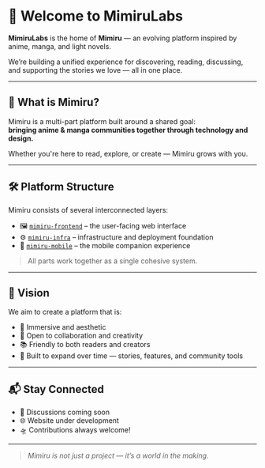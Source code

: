 # 🌸 Welcome to MimiruLabs

**MimiruLabs** is the home of **Mimiru** — an evolving platform inspired by anime, manga, and light novels.

We’re building a unified experience for discovering, reading, discussing, and supporting the stories we love — all in one place.

---

## 🧩 What is Mimiru?

Mimiru is a multi-part platform built around a shared goal:  
**bringing anime & manga communities together through technology and design.**

Whether you're here to read, explore, or create — Mimiru grows with you.

---

## 🛠️ Platform Structure

Mimiru consists of several interconnected layers:

- 🖼️ [`mimiru-frontend`](https://github.com/MimiruLabs/mimiru-frontend) – the user-facing web interface  
- ⚙️ [`mimiru-infra`](https://github.com/MimiruLabs/mimiru-infra) – infrastructure and deployment foundation  
- 📱 [`mimiru-mobile`](https://github.com/MimiruLabs/mimiru-mobile) – the mobile companion experience  

> All parts work together as a single cohesive system.

---

## 🌌 Vision

We aim to create a platform that is:

- 💫 Immersive and aesthetic  
- 🤝 Open to collaboration and creativity  
- 📚 Friendly to both readers and creators  
- 🔮 Built to expand over time — stories, features, and community tools

---

## 📬 Stay Connected

- 💬 Discussions coming soon
- 🌐 Website under development
- 🛸 Contributions always welcome!

---

> _Mimiru is not just a project — it’s a world in the making._
